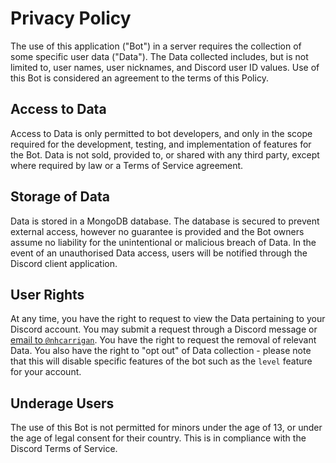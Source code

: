 # Privacy Policy

The use of this application ("Bot") in a server requires the collection of some specific user data ("Data"). The Data collected includes, but is not limited to, user names, user nicknames, and Discord user ID values. Use of this Bot is considered an agreement to the terms of this Policy.

## Access to Data

Access to Data is only permitted to bot developers, and only in the scope required for the development, testing, and implementation of features for the Bot. Data is not sold, provided to, or shared with any third party, except where required by law or a Terms of Service agreement.

## Storage of Data

Data is stored in a MongoDB database. The database is secured to prevent external access, however no guarantee is provided and the Bot owners assume no liability for the unintentional or malicious breach of Data. In the event of an unauthorised Data access, users will be notified through the Discord client application.

## User Rights

At any time, you have the right to request to view the Data pertaining to your Discord account. You may submit a request through a Discord message or [email to `@nhcarrigan`](mailto:nhcarrigan@gmail.com?Subject=Discord%20Privacy). You have the right to request the removal of relevant Data. You also have the right to "opt out" of Data collection - please note that this will disable specific features of the bot such as the `level` feature for your account.

## Underage Users

The use of this Bot is not permitted for minors under the age of 13, or under the age of legal consent for their country. This is in compliance with the Discord Terms of Service.
